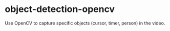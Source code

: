 # object-detection-opencv
Use OpenCV to capture specific objects (cursor, timer, person) in the video.
